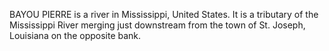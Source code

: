BAYOU PIERRE is a river in Mississippi, United States. It is a tributary of the Mississippi River merging just downstream from the town of St. Joseph, Louisiana on the opposite bank.
